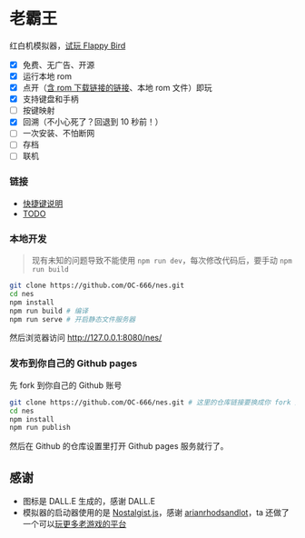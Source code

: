 # 老霸王
红白机模拟器，[试玩 Flappy Bird](https://oc-666.github.io/nes/?rom=https%3A%2F%2Fraw.githubusercontent.com%2Fretrobrews%2Fnes-games%2Fmaster%2Fflappybird.nes)

+ [x] 免费、无广告、开源
+ [x] 运行本地 rom
+ [x] 点开（[含 rom 下载链接的链接](https://oc-666.github.io/nes/?rom=https%3A%2F%2Fraw.githubusercontent.com%2Fretrobrews%2Fnes-games%2Fmaster%2Fflappybird.nes)、本地 rom 文件）即玩
+ [x] 支持键盘和手柄
+ [ ] 按键映射
+ [x] 回溯（不小心死了？回退到 10 秒前！）
+ [ ] 一次安装、不怕断网
+ [ ] 存档
+ [ ] 联机

### 链接
+ [快捷键说明](./docs/shortcut_key.md)
+ [TODO](https://github.com/OC-666/nes/wiki/TODO)

### 本地开发
> 现有未知的问题导致不能使用 `npm run dev`，每次修改代码后，要手动 `npm run build`

``` bash
git clone https://github.com/OC-666/nes.git
cd nes
npm install
npm run build # 编译
npm run serve # 开启静态文件服务器
```

然后浏览器访问 http://127.0.0.1:8080/nes/

### 发布到你自己的 Github pages
先 fork 到你自己的 Github 账号

``` bash
git clone https://github.com/OC-666/nes.git # 这里的仓库链接要换成你 fork 后的链接
cd nes
npm install
npm run publish
```

然后在 Github 的仓库设置里打开 Github pages 服务就行了。

## 感谢
+ 图标是 DALL.E 生成的，感谢 DALL.E
+ 模拟器的启动器使用的是 [Nostalgist.js](https://nostalgist.js.org/)，感谢 [arianrhodsandlot](https://github.com/arianrhodsandlot)，ta 还做了一个可以[玩更多老游戏的平台](https://retroassembly.com/)
